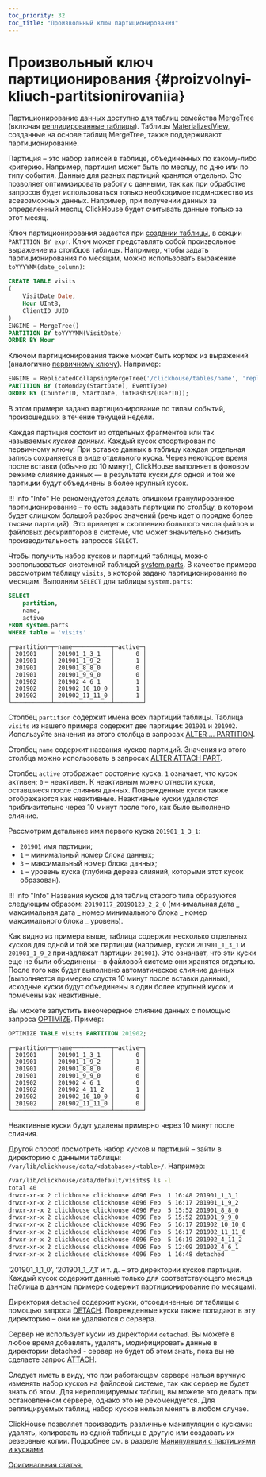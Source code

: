 ```yaml
---
toc_priority: 32
toc_title: "Произвольный ключ партиционирования"
---
```



# Произвольный ключ партиционирования {#proizvolnyi-kliuch-partitsionirovaniia}

Партиционирование данных доступно для таблиц семейства [MergeTree](mergetree.md) (включая [реплицированные таблицы](replication.md)). Таблицы [MaterializedView](../special/materializedview.md#materializedview), созданные на основе таблиц MergeTree, также поддерживают партиционирование.

Партиция – это набор записей в таблице, объединенных по какому-либо критерию. Например, партиция может быть по месяцу, по дню или по типу события. Данные для разных партиций хранятся отдельно. Это позволяет оптимизировать работу с данными, так как при обработке запросов будет использоваться только необходимое подмножество из всевозможных данных. Например, при получении данных за определенный месяц, ClickHouse будет считывать данные только за этот месяц.

Ключ партиционирования задается при [создании таблицы](mergetree.md#table_engine-mergetree-creating-a-table), в секции `PARTITION BY expr`. Ключ может представлять собой произвольное выражение из столбцов таблицы. Например, чтобы задать партиционирования по месяцам, можно использовать выражение `toYYYYMM(date_column)`:

``` sql
CREATE TABLE visits
(
    VisitDate Date,
    Hour UInt8,
    ClientID UUID
)
ENGINE = MergeTree()
PARTITION BY toYYYYMM(VisitDate)
ORDER BY Hour
```

Ключом партиционирования также может быть кортеж из выражений (аналогично [первичному ключу](mergetree.md#primary-keys-and-indexes-in-queries)). Например:

``` sql
ENGINE = ReplicatedCollapsingMergeTree('/clickhouse/tables/name', 'replica1', Sign)
PARTITION BY (toMonday(StartDate), EventType)
ORDER BY (CounterID, StartDate, intHash32(UserID));
```

В этом примере задано партиционирование по типам событий, произошедших в течение текущей недели.

Каждая партиция состоит из отдельных фрагментов или так называемых *кусков данных*. Каждый кусок отсортирован по первичному ключу. При вставке данных в таблицу каждая отдельная запись сохраняется в виде отдельного куска. Через некоторое время после вставки (обычно до 10 минут), ClickHouse выполняет в фоновом режиме слияние данных — в результате куски для одной и той же партиции будут объединены в более крупный кусок.

!!! info "Info"
    Не рекомендуется делать слишком гранулированное партиционирование – то есть задавать партиции по столбцу, в котором будет слишком большой разброс значений (речь идет о порядке более тысячи партиций). Это приведет к скоплению большого числа файлов и файловых дескрипторов в системе, что может значительно снизить производительность запросов `SELECT`.

Чтобы получить набор кусков и партиций таблицы, можно воспользоваться системной таблицей [system.parts](../../../engines/table-engines/mergetree-family/custom-partitioning-key.md#system_tables-parts). В качестве примера рассмотрим таблицу `visits`, в которой задано партиционирование по месяцам. Выполним `SELECT` для таблицы `system.parts`:

``` sql
SELECT
    partition,
    name,
    active
FROM system.parts
WHERE table = 'visits'
```

``` text
┌─partition─┬─name───────────┬─active─┐
│ 201901    │ 201901_1_3_1   │      0 │
│ 201901    │ 201901_1_9_2   │      1 │
│ 201901    │ 201901_8_8_0   │      0 │
│ 201901    │ 201901_9_9_0   │      0 │
│ 201902    │ 201902_4_6_1   │      1 │
│ 201902    │ 201902_10_10_0 │      1 │
│ 201902    │ 201902_11_11_0 │      1 │
└───────────┴────────────────┴────────┘
```

Столбец `partition` содержит имена всех партиций таблицы. Таблица `visits` из нашего примера содержит две партиции: `201901` и `201902`. Используйте значения из этого столбца в запросах [ALTER … PARTITION](#alter_manipulations-with-partitions).

Столбец `name` содержит названия кусков партиций. Значения из этого столбца можно использовать в запросах [ALTER ATTACH PART](#alter_attach-partition).

Столбец `active` отображает состояние куска. `1` означает, что кусок активен; `0` – неактивен. К неактивным можно отнести куски, оставшиеся после слияния данных. Поврежденные куски также отображаются как неактивные. Неактивные куски удаляются приблизительно через 10 минут после того, как было выполнено слияние.

Рассмотрим детальнее имя первого куска `201901_1_3_1`:

-   `201901` имя партиции;
-   `1` – минимальный номер блока данных;
-   `3` – максимальный номер блока данных;
-   `1` – уровень куска (глубина дерева слияний, которыми этот кусок образован).

!!! info "Info"
    Названия кусков для таблиц старого типа образуются следующим образом: `20190117_20190123_2_2_0` (минимальная дата _ максимальная дата _ номер минимального блока _ номер максимального блока _ уровень).

Как видно из примера выше, таблица содержит несколько отдельных кусков для одной и той же партиции (например, куски `201901_1_3_1` и `201901_1_9_2` принадлежат партиции `201901`). Это означает, что эти куски еще не были объединены – в файловой системе они хранятся отдельно. После того как будет выполнено автоматическое слияние данных (выполняется примерно спустя 10 минут после вставки данных), исходные куски будут объединены в один более крупный кусок и помечены как неактивные.

Вы можете запустить внеочередное слияние данных с помощью запроса [OPTIMIZE](../../../engines/table-engines/mergetree-family/custom-partitioning-key.md#misc_operations-optimize). Пример:

``` sql
OPTIMIZE TABLE visits PARTITION 201902;
```

``` text
┌─partition─┬─name───────────┬─active─┐
│ 201901    │ 201901_1_3_1   │      0 │
│ 201901    │ 201901_1_9_2   │      1 │
│ 201901    │ 201901_8_8_0   │      0 │
│ 201901    │ 201901_9_9_0   │      0 │
│ 201902    │ 201902_4_6_1   │      0 │
│ 201902    │ 201902_4_11_2  │      1 │
│ 201902    │ 201902_10_10_0 │      0 │
│ 201902    │ 201902_11_11_0 │      0 │
└───────────┴────────────────┴────────┘
```

Неактивные куски будут удалены примерно через 10 минут после слияния.

Другой способ посмотреть набор кусков и партиций – зайти в директорию с данными таблицы: `/var/lib/clickhouse/data/<database>/<table>/`. Например:

``` bash
/var/lib/clickhouse/data/default/visits$ ls -l
total 40
drwxr-xr-x 2 clickhouse clickhouse 4096 Feb  1 16:48 201901_1_3_1
drwxr-xr-x 2 clickhouse clickhouse 4096 Feb  5 16:17 201901_1_9_2
drwxr-xr-x 2 clickhouse clickhouse 4096 Feb  5 15:52 201901_8_8_0
drwxr-xr-x 2 clickhouse clickhouse 4096 Feb  5 15:52 201901_9_9_0
drwxr-xr-x 2 clickhouse clickhouse 4096 Feb  5 16:17 201902_10_10_0
drwxr-xr-x 2 clickhouse clickhouse 4096 Feb  5 16:17 201902_11_11_0
drwxr-xr-x 2 clickhouse clickhouse 4096 Feb  5 16:19 201902_4_11_2
drwxr-xr-x 2 clickhouse clickhouse 4096 Feb  5 12:09 201902_4_6_1
drwxr-xr-x 2 clickhouse clickhouse 4096 Feb  1 16:48 detached
```

‘201901_1_1_0’, ‘201901_1_7_1’ и т. д. – это директории кусков партиции. Каждый кусок содержит данные только для соответствующего месяца (таблица в данном примере содержит партиционирование по месяцам).

Директория `detached` содержит куски, отсоединенные от таблицы с помощью запроса [DETACH](../../../sql-reference/statements/alter/partition.md#alter_detach-partition). Поврежденные куски также попадают в эту директорию – они не удаляются с сервера.

Сервер не использует куски из директории `detached`. Вы можете в любое время добавлять, удалять, модифицировать данные в директории detached - сервер не будет об этом знать, пока вы не сделаете запрос [ATTACH](../../../engines/table-engines/mergetree-family/custom-partitioning-key.md#alter_attach-partition).

Следует иметь в виду, что при работающем сервере нельзя вручную изменять набор кусков на файловой системе, так как сервер не будет знать об этом.
Для нереплицируемых таблиц, вы можете это делать при остановленном сервере, однако это не рекомендуется.
Для реплицируемых таблиц, набор кусков нельзя менять в любом случае.

ClickHouse позволяет производить различные манипуляции с кусками: удалять, копировать из одной таблицы в другую или создавать их резервные копии. Подробнее см. в разделе [Манипуляции с партициями и кусками](../../../engines/table-engines/mergetree-family/custom-partitioning-key.md#alter_manipulations-with-partitions).

[Оригинальная статья:](https://clickhouse.tech/docs/ru/operations/table_engines/custom_partitioning_key/) <!--hide-->
